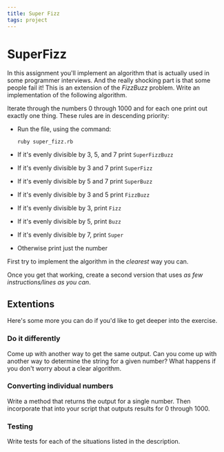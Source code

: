 ```yaml
---
title: Super Fizz
tags: project
---
```



# SuperFizz

In this assignment you'll implement an algorithm that is actually used in some programmer interviews. And the
really shocking part is that some people fail it! This is an extension of the *FizzBuzz* problem. Write an implementation of the following algorithm.

Iterate through the numbers 0 through 1000 and for each one print out exactly one thing. These rules are in descending priority:

*   Run the file, using the command:

    `ruby super_fizz.rb`

*   If it's evenly divisible by 3, 5, and 7 print `SuperFizzBuzz`
*   If it's evenly divisible by 3 and 7 print `SuperFizz`
*   If it's evenly divisible by 5 and 7 print `SuperBuzz`
*   If it's evenly divisible by 3 and 5 print `FizzBuzz`
*   If it's evenly divisible by 3, print `Fizz`
*   If it's evenly divisible by 5, print `Buzz`
*   If it's evenly divisible by 7, print `Super`
*   Otherwise print just the number

First try to implement the algorithm in the *clearest* way you can.

Once you get that working, create a second version that uses *as few instructions/lines as you can*.

## Extentions

Here's some more you can do if you'd like to get deeper into the exercise.

### Do it differently

Come up with another way to get the same output. Can you come up with another way to determine the string for a given number? What happens if you don't worry about a clear algorithm.

### Converting individual numbers

Write a method that returns the output for a single number. Then incorporate that into your script that outputs results for 0 through 1000.

### Testing

Write tests for each of the situations listed in the description.
